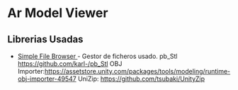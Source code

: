 # Ar Model Viewer #





## Librerias Usadas 
* [ Simple File Browser ]( https://assetstore.unity.com/packages/tools/input-management/simple-file-browser-98451 ) - Gestor de ficheros usado.
pb_Stl  https://github.com/karl-/pb_Stl
OBJ Importer:https://assetstore.unity.com/packages/tools/modeling/runtime-obj-importer-49547
UniZip: https://github.com/tsubaki/UnityZip
